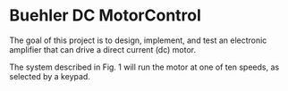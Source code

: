 # Buehler DC MotorControl

The goal of this project is to design, implement, and test an electronic amplifier that can drive a direct current (dc) motor.

The system described in Fig. 1 will run the motor at one of ten speeds, as selected by a keypad. 

